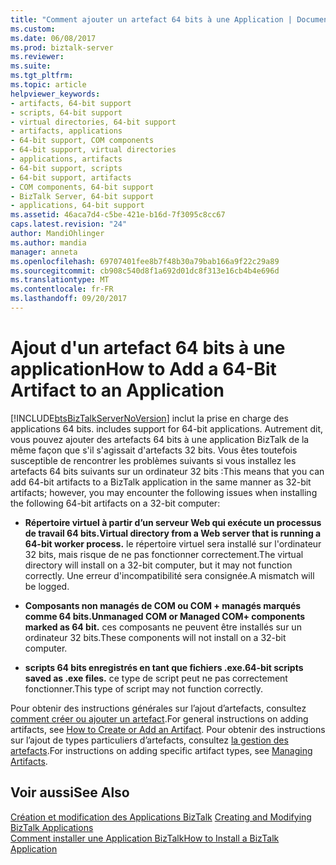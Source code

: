 ```yaml
---
title: "Comment ajouter un artefact 64 bits à une Application | Documents Microsoft"
ms.custom: 
ms.date: 06/08/2017
ms.prod: biztalk-server
ms.reviewer: 
ms.suite: 
ms.tgt_pltfrm: 
ms.topic: article
helpviewer_keywords:
- artifacts, 64-bit support
- scripts, 64-bit support
- virtual directories, 64-bit support
- artifacts, applications
- 64-bit support, COM components
- 64-bit support, virtual directories
- applications, artifacts
- 64-bit support, scripts
- 64-bit support, artifacts
- COM components, 64-bit support
- BizTalk Server, 64-bit support
- applications, 64-bit support
ms.assetid: 46aca7d4-c5be-421e-b16d-7f3095c8cc67
caps.latest.revision: "24"
author: MandiOhlinger
ms.author: mandia
manager: anneta
ms.openlocfilehash: 69707401fee8b7f48b30a79bab166a9f22c29a89
ms.sourcegitcommit: cb908c540d8f1a692d01dc8f313e16cb4b4e696d
ms.translationtype: MT
ms.contentlocale: fr-FR
ms.lasthandoff: 09/20/2017
---
```

# <a name="how-to-add-a-64-bit-artifact-to-an-application"></a><span data-ttu-id="ed1e1-102">Ajout d'un artefact 64 bits à une application</span><span class="sxs-lookup"><span data-stu-id="ed1e1-102">How to Add a 64-Bit Artifact to an Application</span></span>
[!INCLUDE[btsBizTalkServerNoVersion](../includes/btsbiztalkservernoversion-md.md)]<span data-ttu-id="ed1e1-103"> inclut la prise en charge des applications 64 bits.</span><span class="sxs-lookup"><span data-stu-id="ed1e1-103"> includes support for 64-bit applications.</span></span> <span data-ttu-id="ed1e1-104">Autrement dit, vous pouvez ajouter des artefacts 64 bits à une application BizTalk de la même façon que s'il s'agissait d'artefacts 32 bits. Vous êtes toutefois susceptible de rencontrer les problèmes suivants si vous installez les artefacts 64 bits suivants sur un ordinateur 32 bits :</span><span class="sxs-lookup"><span data-stu-id="ed1e1-104">This means that you can add 64-bit artifacts to a BizTalk application in the same manner as 32-bit artifacts; however, you may encounter the following issues when installing the following 64-bit artifacts on a 32-bit computer:</span></span>  
  
-   <span data-ttu-id="ed1e1-105">**Répertoire virtuel à partir d’un serveur Web qui exécute un processus de travail 64 bits.**</span><span class="sxs-lookup"><span data-stu-id="ed1e1-105">**Virtual directory from a Web server that is running a 64-bit worker process.**</span></span> <span data-ttu-id="ed1e1-106">le répertoire virtuel sera installé sur l'ordinateur 32 bits, mais risque de ne pas fonctionner correctement.</span><span class="sxs-lookup"><span data-stu-id="ed1e1-106">The virtual directory will install on a 32-bit computer, but it may not function correctly.</span></span> <span data-ttu-id="ed1e1-107">Une erreur d'incompatibilité sera consignée.</span><span class="sxs-lookup"><span data-stu-id="ed1e1-107">A mismatch will be logged.</span></span>  
  
-   <span data-ttu-id="ed1e1-108">**Composants non managés de COM ou COM + managés marqués comme 64 bits.**</span><span class="sxs-lookup"><span data-stu-id="ed1e1-108">**Unmanaged COM or Managed COM+ components marked as 64 bit.**</span></span> <span data-ttu-id="ed1e1-109">ces composants ne peuvent être installés sur un ordinateur 32 bits.</span><span class="sxs-lookup"><span data-stu-id="ed1e1-109">These components will not install on a 32-bit computer.</span></span>  
  
-   <span data-ttu-id="ed1e1-110">**scripts 64 bits enregistrés en tant que fichiers .exe.**</span><span class="sxs-lookup"><span data-stu-id="ed1e1-110">**64-bit scripts saved as .exe files.**</span></span> <span data-ttu-id="ed1e1-111">ce type de script peut ne pas correctement fonctionner.</span><span class="sxs-lookup"><span data-stu-id="ed1e1-111">This type of script may not function correctly.</span></span>  
  
 <span data-ttu-id="ed1e1-112">Pour obtenir des instructions générales sur l’ajout d’artefacts, consultez [comment créer ou ajouter un artefact](../core/how-to-create-or-add-an-artifact.md).</span><span class="sxs-lookup"><span data-stu-id="ed1e1-112">For general instructions on adding artifacts, see [How to Create or Add an Artifact](../core/how-to-create-or-add-an-artifact.md).</span></span> <span data-ttu-id="ed1e1-113">Pour obtenir des instructions sur l’ajout de types particuliers d’artefacts, consultez [la gestion des artefacts](../core/managing-artifacts.md).</span><span class="sxs-lookup"><span data-stu-id="ed1e1-113">For instructions on adding specific artifact types, see [Managing Artifacts](../core/managing-artifacts.md).</span></span>  
  
## <a name="see-also"></a><span data-ttu-id="ed1e1-114">Voir aussi</span><span class="sxs-lookup"><span data-stu-id="ed1e1-114">See Also</span></span>  
 <span data-ttu-id="ed1e1-115">[Création et modification des Applications BizTalk](../core/creating-and-modifying-biztalk-applications.md) </span><span class="sxs-lookup"><span data-stu-id="ed1e1-115">[Creating and Modifying BizTalk Applications](../core/creating-and-modifying-biztalk-applications.md) </span></span>  
 [<span data-ttu-id="ed1e1-116">Comment installer une Application BizTalk</span><span class="sxs-lookup"><span data-stu-id="ed1e1-116">How to Install a BizTalk Application</span></span>](../core/how-to-install-a-biztalk-application.md)
